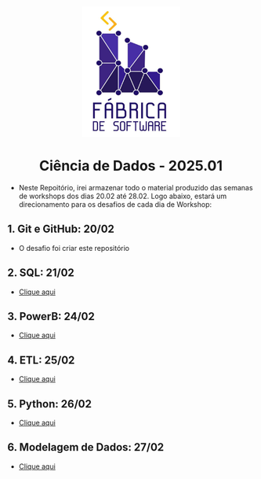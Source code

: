 
<div align='center'>
    <img src='image.png' width=200px, height=265px></img>
</div>


<div align='center'>
    <h1 text-align='center'>Ciência de Dados - 2025.01</h1>
</div>

- Neste Repoitório, irei armazenar todo o material produzido das semanas de workshops dos dias 20.02 até 28.02. Logo abaixo, estará um direcionamento para os desafios de cada dia de Workshop:

  
## **1. Git e GitHub: 20/02** 
- O desafio foi criar este repositório

## **2. SQL: 21/02** 
- <a href="dia2/desafio/desafio.sql">Clique aqui</a>

## **3. PowerB: 24/02**
- <a href="dia3-PowerBI/desafio-pbi/">Clique aqui </a>

## **4. ETL: 25/02** 
- <a href="dia4-ETL/desafioETL/Relatório do Projeto de PowerBI - ETL.docx">Clique aqui </a>

## **5. Python: 26/02** 
- <a href="dia5-Python/desafio_python/desafio.ipynb">Clique aqui </a>

## **6. Modelagem de Dados: 27/02** 
- <a href="dia6-Modelagem-de-Dados/desafioModelagem/">Clique aqui </a>




